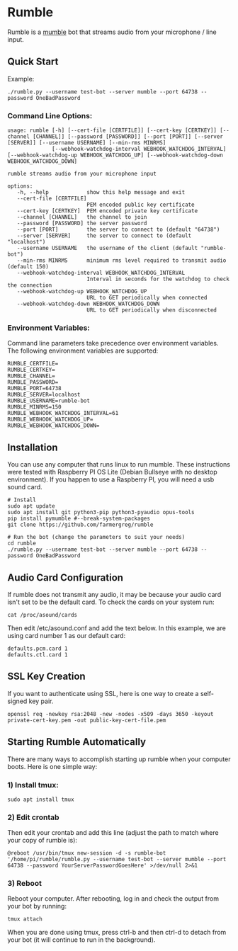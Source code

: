 # Rumble

Rumble is a [mumble](https://www.mumble.info/) bot that streams audio from your microphone / line input.

## Quick Start

Example:
````
./rumble.py --username test-bot --server mumble --port 64738 --password OneBadPassword
````

### Command Line Options:
````
usage: rumble [-h] [--cert-file [CERTFILE]] [--cert-key [CERTKEY]] [--channel [CHANNEL]] [--password [PASSWORD]] [--port [PORT]] [--server [SERVER]] [--username USERNAME] [--min-rms MINRMS]
              [--webhook-watchdog-interval WEBHOOK_WATCHDOG_INTERVAL] [--webhook-watchdog-up WEBHOOK_WATCHDOG_UP] [--webhook-watchdog-down WEBHOOK_WATCHDOG_DOWN]

rumble streams audio from your microphone input

options:
   -h, --help            show this help message and exit
   --cert-file [CERTFILE]
                         PEM encoded public key certificate
   --cert-key [CERTKEY]  PEM encoded private key certificate
   --channel [CHANNEL]   the channel to join
   --password [PASSWORD] the server password
   --port [PORT]         the server to connect to (default "64738")
   --server [SERVER]     the server to connect to (default "localhost")
   --username USERNAME   the username of the client (default "rumble-bot")
   --min-rms MINRMS      minimum rms level required to transmit audio (default 150)
   --webhook-watchdog-interval WEBHOOK_WATCHDOG_INTERVAL
                         Interval in seconds for the watchdog to check the connection
   --webhook-watchdog-up WEBHOOK_WATCHDOG_UP
                         URL to GET periodically when connected
   --webhook-watchdog-down WEBHOOK_WATCHDOG_DOWN
                         URL to GET periodically when disconnected
````

### Environment Variables:
Command line parameters take precedence over environment variables.
The following environment variables are supported:

````
RUMBLE_CERTFILE=
RUMBLE_CERTKEY=
RUMBLE_CHANNEL=
RUMBLE_PASSWORD=
RUMBLE_PORT=64738
RUMBLE_SERVER=localhost
RUMBLE_USERNAME=rumble-bot
RUMBLE_MINRMS=150
RUMBLE_WEBHOOK_WATCHDOG_INTERVAL=61
RUMBLE_WEBHOOK_WATCHDOG_UP=
RUMBLE_WEBHOOK_WATCHDOG_DOWN=
````

## Installation

You can use any computer that runs linux to run mumble.
These instructions were tested with Raspberry PI OS Lite (Debian Bullseye with no desktop environment).
If you happen to use a Raspberry PI, you will need a usb sound card.

````
# Install
sudo apt update
sudo apt install git python3-pip python3-pyaudio opus-tools
pip install pymumble #--break-system-packages
git clone https://github.com/farmergreg/rumble

# Run the bot (change the parameters to suit your needs)
cd rumble
./rumble.py --username test-bot --server mumble --port 64738 --password OneBadPassword
````

## Audio Card Configuration

If rumble does not transmit any audio, it may be because your audio card isn't set to be the default card.
To check the cards on your system run:

````
cat /proc/asound/cards
````

Then edit /etc/asound.conf and add the text below.
In this example, we are using card number 1 as our default card:

````
defaults.pcm.card 1
defaults.ctl.card 1
````

## SSL Key Creation

If you want to authenticate using SSL, here is one way to create a self-signed key pair.

````
openssl req -newkey rsa:2048 -new -nodes -x509 -days 3650 -keyout private-cert-key.pem -out public-key-cert-file.pem
````

## Starting Rumble Automatically

There are many ways to accomplish starting up rumble when your computer boots.
Here is one simple way:

### 1) Install tmux:
````
sudo apt install tmux
````

### 2) Edit crontab
Then edit your crontab and add this line (adjust the path to match where your copy of rumble is):

````
@reboot /usr/bin/tmux new-session -d -s rumble-bot '/home/pi/rumble/rumble.py --username test-bot --server mumble --port 64738 --password YourServerPasswordGoesHere' >/dev/null 2>&1
````

### 3) Reboot
Reboot your computer.
After rebooting, log in and check the output from your bot by running:

````
tmux attach
````

When you are done using tmux, press ctrl-b and then ctrl-d to detach from your bot (it will continue to run in the background).

